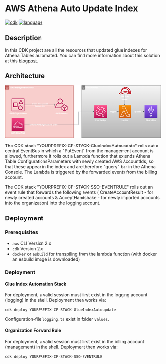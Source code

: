 # AWS Athena Auto Update Index
[![cdk](https://img.shields.io/badge/aws_cdk-v2-orange.svg)](https://docs.aws.amazon.com/cdk/v2/guide/home.html)
[![language](https://img.shields.io/badge/typescript-3.9.7-purple.svg)](https://docs.aws.amazon.com/cdk/v2/guide/home.html)


## Description

In this CDK project are all the resources that updated glue indexes for Athena Tables automated. You can find more information about this solution at this [blogpost](htps://globaldatanet.com/tech-blog/serverless-querying-and-evaluating-of-logs-using-athena-part-2). 

## Architecture
![Architecture](./static/architecture.drawio.png "Architecture")

The CDK stack "YOURPREFIX-CF-STACK-GlueIndexAutoupdate" rolls out a central EventBus in which a "PutEvent" from the management account is allowed, furthermore it rolls out a Lambda function that extends Athena Table ConfigurationsParameters with newly created AWS AccountIds, so that these appear in the index and are therefore "query" bar in the Athena Console. The Lambda is triggered by the forwarded events from the billing account.

The CDK stack "YOURPREFIX-CF-STACK-SSO-EVENTRULE" rolls out an event rule that forwards the following events ( CreateAccountResult - for newly created accounts & AcceptHandshake - for newly imported accounts into the organization) into the logging account.

## Deployment

### Prerequisites

- `aws` CLI Version 2.x
- `cdk` Version 2.x
- `docker` or `esbuild` for transpiling from the lambda function (with docker an esbuild image is downloaded)

### Deployment

#### Glue Index Automation Stack
For deployment, a valid session must first exist in the logging account (logging) in the shell. Deployment then works via:
```
cdk deploy YOURPREFIX-CF-STACK-GlueIndexAutoupdate
```

Configuration-file `logging.ts` exist in folder `values`.

#### Organization Forward Rule

For deployment, a valid session must first exist in the billing account (management) in the shell. Deployment then works via:

```
cdk deploy YOURPREFIX-CF-STACK-SSO-EVENTRULE
```
